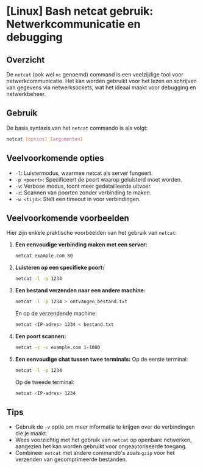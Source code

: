 # [Linux] Bash netcat gebruik: Netwerkcommunicatie en debugging

## Overzicht
De `netcat` (ook wel `nc` genoemd) command is een veelzijdige tool voor netwerkcommunicatie. Het kan worden gebruikt voor het lezen en schrijven van gegevens via netwerksockets, wat het ideaal maakt voor debugging en netwerkbeheer.

## Gebruik
De basis syntaxis van het `netcat` commando is als volgt:

```bash
netcat [opties] [argumenten]
```

## Veelvoorkomende opties
- `-l`: Luistermodus, waarmee netcat als server fungeert.
- `-p <poort>`: Specificeert de poort waarop geluisterd moet worden.
- `-v`: Verbose modus, toont meer gedetailleerde uitvoer.
- `-z`: Scannen van poorten zonder verbinding te maken.
- `-w <tijd>`: Stelt een timeout in voor verbindingen.

## Veelvoorkomende voorbeelden
Hier zijn enkele praktische voorbeelden van het gebruik van `netcat`:

1. **Een eenvoudige verbinding maken met een server:**
   ```bash
   netcat example.com 80
   ```

2. **Luisteren op een specifieke poort:**
   ```bash
   netcat -l -p 1234
   ```

3. **Een bestand verzenden naar een andere machine:**
   ```bash
   netcat -l -p 1234 > ontvangen_bestand.txt
   ```
   En op de verzendende machine:
   ```bash
   netcat <IP-adres> 1234 < bestand.txt
   ```

4. **Een poort scannen:**
   ```bash
   netcat -z -v example.com 1-1000
   ```

5. **Een eenvoudige chat tussen twee terminals:**
   Op de eerste terminal:
   ```bash
   netcat -l -p 1234
   ```
   Op de tweede terminal:
   ```bash
   netcat <IP-adres> 1234
   ```

## Tips
- Gebruik de `-v` optie om meer informatie te krijgen over de verbindingen die je maakt.
- Wees voorzichtig met het gebruik van `netcat` op openbare netwerken, aangezien het kan worden gebruikt voor ongeautoriseerde toegang.
- Combineer `netcat` met andere commando's zoals `gzip` voor het verzenden van gecomprimeerde bestanden.